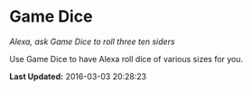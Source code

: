 # Game Dice
*Alexa, ask Game Dice to roll three ten siders*

Use Game Dice to have Alexa roll dice of various sizes for you.

**Last Updated:** 2016-03-03 20:28:23